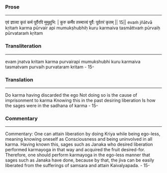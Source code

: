 ### Prose 
 --- 
एवं ज्ञात्वा कृतं कर्म पूर्वैरपि मुमुक्षुभि: |
कुरु कर्मैव तस्मात्त्वं पूर्वै: पूर्वतरं कृतम् || 15||
evaṁ jñātvā kṛitaṁ karma pūrvair api mumukṣhubhiḥ
kuru karmaiva tasmāttvaṁ pūrvaiḥ pūrvataraṁ kṛitam

### Transliteration 
 --- 
evam jnatva kritam karma purvairapi mumukshubhi kuru karmaiva tasmatvam purvaih purvataram kritam - 15-

### Translation 
 --- 
Do karma having discarded the ego Not doing so is the cause of imprisonment to karma Knowing this in the past desiring liberation Is how the sages were in the sadhana of karma - 15-

### Commentary 
 --- 
Commentary: One can attain liberation by doing Kriya while being ego-less, meaning knowing oneself as Consciousness and being uninvolved in all karma. Having known this, sages such as Janaka who desired liberation performed karmayoga in that way and acquired the fruit desired-for. Therefore, one should perform karmayoga in the ego-less manner that sages such as Janaka have done, because by that, the jiva can be easily liberated from the sufferings of samsara and attain Kaivalyapada. - 15-